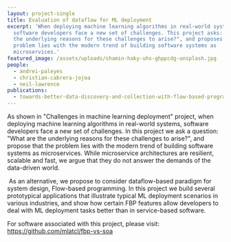```yaml
---
layout: project-single
title: Evaluation of dataflow for ML deployment
excerpt: 'When deploying machine learning algorithms in real-world systems,
  software developers face a new set of challenges. This project asks: "What are
  the underlying reasons for these challenges to arise?", and proposes that the
  problem lies with the modern trend of building software systems as
  microservices.'
featured_image: /assets/uploads/shamin-haky-uhx-ghppcdg-unsplash.jpg
people:
  - andrei-paleyes
  - christian-cabrera-jojoa
  - neil-lawrence
publications:
  - towards-better-data-discovery-and-collection-with-flow-based-programming
---
```

As shown in "Challenges in machine learning deployment" project, when deploying machine learning algorithms in real-world systems, software developers face a new set of challenges. In this project we ask a question: "What are the underlying reasons for these challenges to arise?", and propose that the problem lies with the modern trend of building software systems as microservices. While microservice architectures are resilient, scalable and fast, we argue that they do not answer the demands of the data-driven world.

 As an alternative, we propose to consider dataflow-based paradigm for system design, Flow-based programming. In this project we build several prototypical applications that illustrate typical ML deployment scenarios in various industries, and show how certain FBP features allow developers to deal with ML deployment tasks better than in service-based software.

For software associated with this project, please visit: <https://github.com/mlatcl/fbp-vs-soa>